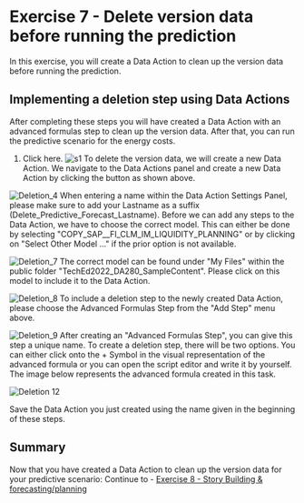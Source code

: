 # Exercise 7 - Delete version data before running the prediction

In this exercise, you will create a Data Action to clean up the version data before running the prediction.

## Implementing a deletion step using Data Actions

After completing these steps you will have created a Data Action with an advanced formulas step to clean up the version data. After that, you can run the predictive scenario for the energy costs.

1.	Click here.
![s1](https://user-images.githubusercontent.com/112930664/196193352-e4b7b253-a99d-42ac-94da-a7298978820a.png)
To delete the version data, we will create a new Data Action. We navigate to the Data Actions panel and create a new Data Action by clicking the button as shown above. 

![Deletion_4](https://user-images.githubusercontent.com/112930664/196191988-949a31e3-69e7-4948-bc25-62ba93ebff2f.png)
When entering a name within the Data Action Settings Panel, please make sure to add your Lastname as a suffix (Delete_Predictive_Forecast_Lastname). Before we can add any steps to the Data Action, we have to choose the correct model. This can either be done by selecting "COPY_SAP__FI_CLM_IM_LIQUIDITY_PLANNING" or by clicking on "Select Other Model ..." if the prior option is not available. 

![Deletion_7](https://user-images.githubusercontent.com/112930664/196192069-a5cefd6a-a75d-46d7-9c14-249debc4794c.png)
The correct model can be found under "My Files" within the public folder "TechEd2022_DA280_SampleContent". Please click on this model to include it to the Data Action.

![Deletion_8](https://user-images.githubusercontent.com/112930664/196192146-b79fbb57-b805-43ea-ae48-9b92275f96ed.png)
To include a deletion step to the newly created Data Action, please choose the Advanced Formulas Step from the "Add Step" menu above.


![Deletion_9](https://user-images.githubusercontent.com/112930664/196192166-8a677bec-12be-4230-a513-295290e3a6ca.png)
After creating an "Advanced Formulas Step", you can give this step a unique name. To create a deletion step, there will be two options. You can either click onto the + Symbol in the visual representation of the advanced formula or you can open the script editor and write it by yourself. The image below represents the advanced formula created in this task.

![Deletion 12](https://user-images.githubusercontent.com/112930664/196198889-625baaf4-4a10-4679-b71b-79e52a8466cb.png)

Save the Data Action you just created using the name given in the beginning of these steps. 

## Summary

Now that you have created a Data Action to clean up the version data for your predictive scenario:
Continue to - [Exercise 8 - Story Building & forecasting/planning](../8_Story_Building_Forecasting_Planning/README.md)
